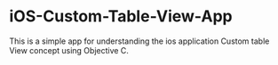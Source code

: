 # iOS-Custom-Table-View-App
This is a simple app for understanding the ios application Custom table View concept using Objective C.
